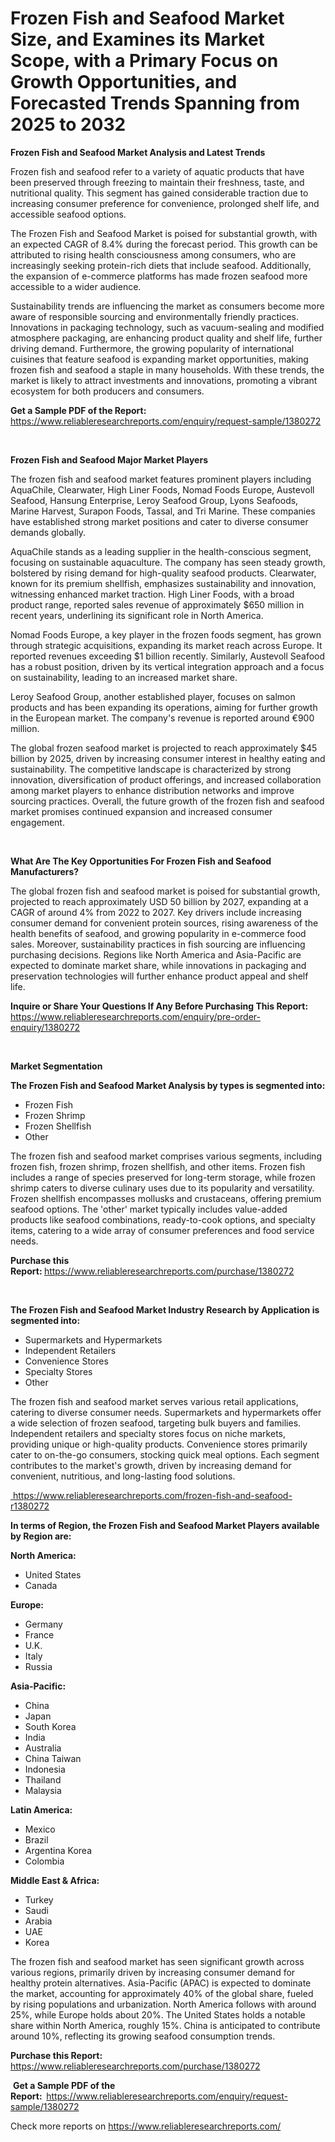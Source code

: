 <p><h1>Frozen Fish and Seafood Market Size, and Examines its Market Scope, with a Primary Focus on Growth Opportunities, and Forecasted Trends Spanning from 2025 to 2032</h1></p><p><strong>Frozen Fish and Seafood Market Analysis and Latest Trends</strong></p>
<p><p>Frozen fish and seafood refer to a variety of aquatic products that have been preserved through freezing to maintain their freshness, taste, and nutritional quality. This segment has gained considerable traction due to increasing consumer preference for convenience, prolonged shelf life, and accessible seafood options.</p><p>The Frozen Fish and Seafood Market is poised for substantial growth, with an expected CAGR of 8.4% during the forecast period. This growth can be attributed to rising health consciousness among consumers, who are increasingly seeking protein-rich diets that include seafood. Additionally, the expansion of e-commerce platforms has made frozen seafood more accessible to a wider audience. </p><p>Sustainability trends are influencing the market as consumers become more aware of responsible sourcing and environmentally friendly practices. Innovations in packaging technology, such as vacuum-sealing and modified atmosphere packaging, are enhancing product quality and shelf life, further driving demand. Furthermore, the growing popularity of international cuisines that feature seafood is expanding market opportunities, making frozen fish and seafood a staple in many households. With these trends, the market is likely to attract investments and innovations, promoting a vibrant ecosystem for both producers and consumers.</p></p>
<p><strong>Get a Sample PDF of the Report:&nbsp;</strong> <a href="https://www.reliableresearchreports.com/enquiry/request-sample/1380272?utm_campaign=3057&utm_medium=2&utm_source=Github&utm_content=ia&utm_term=07042025&utm_id=frozen-fish-and-seafood">https://www.reliableresearchreports.com/enquiry/request-sample/1380272</a></p>
<p>&nbsp;</p>
<p><strong>Frozen Fish and Seafood Major Market Players</strong></p>
<p><p>The frozen fish and seafood market features prominent players including AquaChile, Clearwater, High Liner Foods, Nomad Foods Europe, Austevoll Seafood, Hansung Enterprise, Leroy Seafood Group, Lyons Seafoods, Marine Harvest, Surapon Foods, Tassal, and Tri Marine. These companies have established strong market positions and cater to diverse consumer demands globally.</p><p>AquaChile stands as a leading supplier in the health-conscious segment, focusing on sustainable aquaculture. The company has seen steady growth, bolstered by rising demand for high-quality seafood products. Clearwater, known for its premium shellfish, emphasizes sustainability and innovation, witnessing enhanced market traction. High Liner Foods, with a broad product range, reported sales revenue of approximately $650 million in recent years, underlining its significant role in North America.</p><p>Nomad Foods Europe, a key player in the frozen foods segment, has grown through strategic acquisitions, expanding its market reach across Europe. It reported revenues exceeding $1 billion recently. Similarly, Austevoll Seafood has a robust position, driven by its vertical integration approach and a focus on sustainability, leading to an increased market share.</p><p>Leroy Seafood Group, another established player, focuses on salmon products and has been expanding its operations, aiming for further growth in the European market. The company's revenue is reported around €900 million.</p><p>The global frozen seafood market is projected to reach approximately $45 billion by 2025, driven by increasing consumer interest in healthy eating and sustainability. The competitive landscape is characterized by strong innovation, diversification of product offerings, and increased collaboration among market players to enhance distribution networks and improve sourcing practices. Overall, the future growth of the frozen fish and seafood market promises continued expansion and increased consumer engagement.</p></p>
<p>&nbsp;</p>
<p><strong>What Are The Key Opportunities For Frozen Fish and Seafood Manufacturers?</strong></p>
<p><p>The global frozen fish and seafood market is poised for substantial growth, projected to reach approximately USD 50 billion by 2027, expanding at a CAGR of around 4% from 2022 to 2027. Key drivers include increasing consumer demand for convenient protein sources, rising awareness of the health benefits of seafood, and growing popularity in e-commerce food sales. Moreover, sustainability practices in fish sourcing are influencing purchasing decisions. Regions like North America and Asia-Pacific are expected to dominate market share, while innovations in packaging and preservation technologies will further enhance product appeal and shelf life.</p></p>
<p><strong>Inquire or Share Your Questions If Any Before Purchasing This Report:</strong> <a href="https://www.reliableresearchreports.com/enquiry/pre-order-enquiry/1380272?utm_campaign=3057&utm_medium=2&utm_source=Github&utm_content=ia&utm_term=07042025&utm_id=frozen-fish-and-seafood">https://www.reliableresearchreports.com/enquiry/pre-order-enquiry/1380272</a></p>
<p>&nbsp;</p>
<p><strong>Market Segmentation</strong></p>
<p><strong>The Frozen Fish and Seafood Market Analysis by types is segmented into:</strong></p>
<p><ul><li>Frozen Fish</li><li>Frozen Shrimp</li><li>Frozen Shellfish</li><li>Other</li></ul></p>
<p><p>The frozen fish and seafood market comprises various segments, including frozen fish, frozen shrimp, frozen shellfish, and other items. Frozen fish includes a range of species preserved for long-term storage, while frozen shrimp caters to diverse culinary uses due to its popularity and versatility. Frozen shellfish encompasses mollusks and crustaceans, offering premium seafood options. The 'other' market typically includes value-added products like seafood combinations, ready-to-cook options, and specialty items, catering to a wide array of consumer preferences and food service needs.</p></p>
<p><strong>Purchase this Report:&nbsp;</strong><a href="https://www.reliableresearchreports.com/purchase/1380272?utm_campaign=3057&utm_medium=2&utm_source=Github&utm_content=ia&utm_term=07042025&utm_id=frozen-fish-and-seafood">https://www.reliableresearchreports.com/purchase/1380272</a></p>
<p>&nbsp;</p>
<p><strong>The Frozen Fish and Seafood Market Industry Research by Application is segmented into:</strong></p>
<p><ul><li>Supermarkets and Hypermarkets</li><li>Independent Retailers</li><li>Convenience Stores</li><li>Specialty Stores</li><li>Other</li></ul></p>
<p><p>The frozen fish and seafood market serves various retail applications, catering to diverse consumer needs. Supermarkets and hypermarkets offer a wide selection of frozen seafood, targeting bulk buyers and families. Independent retailers and specialty stores focus on niche markets, providing unique or high-quality products. Convenience stores primarily cater to on-the-go consumers, stocking quick meal options. Each segment contributes to the market's growth, driven by increasing demand for convenient, nutritious, and long-lasting food solutions.</p></p>
<p><a href="https://www.reliableresearchreports.com/frozen-fish-and-seafood-r1380272?utm_campaign=3057&utm_medium=2&utm_source=Github&utm_content=ia&utm_term=07042025&utm_id=frozen-fish-and-seafood">&nbsp;https://www.reliableresearchreports.com/frozen-fish-and-seafood-r1380272</a></p>
<p><strong>In terms of Region, the Frozen Fish and Seafood Market Players available by Region are:</strong></p>
<p>
    <p> <strong> North America: </strong>
        <ul>
            <li>United States</li>
            <li>Canada</li>
        </ul>
        </p> 
    <p> <strong> Europe: </strong>
        <ul>
            <li>Germany</li>
            <li>France</li>
            <li>U.K.</li>
            <li>Italy</li>
            <li>Russia</li>
        </ul>
        </p> 
    <p> <strong> Asia-Pacific: </strong>
        <ul>
            <li>China</li>
            <li>Japan</li>
            <li>South Korea</li>
            <li>India</li>
            <li>Australia</li>
            <li>China Taiwan</li>
            <li>Indonesia</li>
            <li>Thailand</li>
            <li>Malaysia</li>
        </ul>
        </p> 
    <p> <strong> Latin America: </strong>
        <ul>
            <li>Mexico</li>
            <li>Brazil</li>
            <li>Argentina Korea</li>
            <li>Colombia</li>
        </ul>
        </p> 
    <p> <strong> Middle East & Africa: </strong>
        <ul>
            <li>Turkey</li>
            <li>Saudi</li>
            <li>Arabia</li>
            <li>UAE</li>
            <li>Korea</li>
        </ul>
    </p>
    </p>
<p><p>The frozen fish and seafood market has seen significant growth across various regions, primarily driven by increasing consumer demand for healthy protein alternatives. Asia-Pacific (APAC) is expected to dominate the market, accounting for approximately 40% of the global share, fueled by rising populations and urbanization. North America follows with around 25%, while Europe holds about 20%. The United States holds a notable share within North America, roughly 15%. China is anticipated to contribute around 10%, reflecting its growing seafood consumption trends.</p></p>
<p><strong>Purchase this Report: </strong><a href="https://www.reliableresearchreports.com/purchase/1380272?utm_campaign=3057&utm_medium=2&utm_source=Github&utm_content=ia&utm_term=07042025&utm_id=frozen-fish-and-seafood">https://www.reliableresearchreports.com/purchase/1380272</a></p>
<p>&nbsp;<strong>Get a Sample PDF of the Report:&nbsp;&nbsp;</strong><a href="https://www.reliableresearchreports.com/enquiry/request-sample/1380272?utm_campaign=3057&utm_medium=2&utm_source=Github&utm_content=ia&utm_term=07042025&utm_id=frozen-fish-and-seafood">https://www.reliableresearchreports.com/enquiry/request-sample/1380272</a></p>
<p><strong></strong></p>
<p>Check more reports on <a href="https://www.reliableresearchreports.com/?utm_campaign=3057&utm_medium=2&utm_source=Github&utm_content=ia&utm_term=07042025&utm_id=frozen-fish-and-seafood">https://www.reliableresearchreports.com/</a></p>